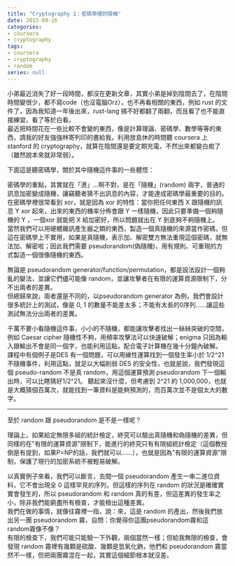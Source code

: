 ```yaml
---
title: "Cryptography 1：密碼學裡的隨機"
date: 2015-09-16
categories:
- coursera
- cryptography
tags:
- coursera
- cryptography
- random
series: null
---
```


小弟最近消失了好一段時間，都沒在更新文章，其實小弟是掉到陰間去了，在陰間時間變很少，都不寫code（也沒電腦Orz），也不再看相關的東西，例如 rust 的文件了，因為我知道一年後出來，rust-lang 搞不好都翻了兩翻，而且看了也不能直接練習，看了等於白看。  
最近把時間花在一些比較不會變的東西，像是計算理論、密碼學、數學等等的東西，請我的好友強強林寄列印的書給我，利用放島休的時間聽 coursera 上 stanford 的 cryptography，就算在陰間還是要定期充電，不然出來都變白痴了（雖然說本來就非常弱）。  
<!--more-->

下面這是聽密碼學，關於其中隨機這件事的一些體悟：  

密碼學的重點，其實就在「燙」…啊不對，是在「隨機」(random) 兩字，普通的訊息加密變成隨機，讓竊聽者猜不出訊息的內容，才能達成密碼學最重要的目的。  
在密碼學裡很常看到 xor，就是因為 xor 的特性：當你把任何東西 X 跟隨機的訊息 Y xor 起來，出來的東西的機率分佈會跟 Y 一樣隨機，因此只要準備一個夠隨機的 Y ，一個xor 就能把 X 給加密好，所以問題就出在 Y 到底夠不夠隨機上。  
當然我們可以用硬體雜訊產生器之類的東西，製造一個真隨機的來源當作密碼，但這在密碼學上不實用，如果是真隨機，表示加、解密雙方無法重現這個密碼，就無法加、解密啦；因此我們需要 pseudorandom(偽隨機)，用有規則、可重現的方式製造一個很像隨機的東西。  

無論是 pseudorandom generator/function/permutation，都是設法設計一個夠亂的變法，並讓它們儘可能像 random，並讓攻擊者在有限的運算資源限制下，分不出兩者的差異。  
但總歸來說，兩者還是不同的，以pseudorandom generator 為例，我們會設計很多統計上的測試，像是 0, 1 的數量不能差太多；不能有太長的0序列……讓這些測試無法分出兩者的差異。  

千萬不要小看隨機這件事，小小的不隨機，都能讓攻擊者找出一絲絲突破的空間，例如 Caesar cipher 隨機性不夠，用頻率攻擊法可以快速破解；enigma 只因為輸入跟輸出不會是同一個字，也能利用這點，配合電子計算機在幾十分鐘內破解。  
課程中有個例子是DES 有一個問題，可以用線性運算找到一個發生率小於 1/2^21 不隨機事件，利用這點，就足以大幅削弱 DES 的安全性，也就是說，我們發現這個 pseudo-random 不是真 random，用這個運算預測 pseudorandom 下一個輸出時，可以比瞎猜好1/2^21。
聽起來沒什麼，但考慮到 2^21 約 1,000,000，也就是大概猜個百萬次，就能找到一筆資料是能夠預測的，而百萬次並不是個太大的數字。  

----

至於 random 跟 pseudorandom 是不是一樣呢？  

理論上，如果給定無限多組的統計檢定，終究可以驗出真隨機和偽隨機的差異，但同樣的在"有限的運算資源"限制下，能進行的終究只有有限組統計檢定（這個教授倒是有提到，如果P=NP的話，我們就可以……），也就是因為"有限的運算資源"限制，保護了現行的加密系統不被輕易破解。  

以真實例子來看，我們可以斷言，去間一個 pseudorandom 產生一串二進位資料，它不會出現全 0 這樣罕見的序列，但這樣的序列在 random 的狀況是確確實實會發生的，所以 pseudorandom 和 random 真的有差，但這差異的發生率之小，除非我們能窮盡所有檢查，才能檢出這種差異。  
我們在做的事情，就像往霧裡一指，說：來，這是 random 的產出，然後我們放出另一團 pseudorandom 霧，自問：你覺得你這團pseudorandom霧和這random霧像不像？  
有限的檢查下，我們可能只能驗一下外觀，兩個當然一樣；但給我無限的檢查，會發現 random 霧裡有幾顆是硫酸、幾顆是氫氧化鈉，他們和 pseudorandom 霧當然不一樣，但把兩團霧混在一起，其實這個細節根本就沒差。